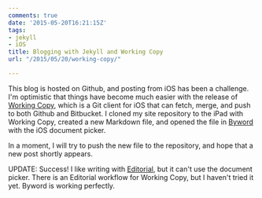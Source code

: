 ```yaml
---
comments: true
date: '2015-05-20T16:21:15Z'
tags:
- jekyll
- iOS
title: Blogging with Jekyll and Working Copy
url: "/2015/05/20/working-copy/"

---
```

This blog is hosted on Github, and posting from iOS has been a challenge. I'm optimistic that things have become much easier with the release of [Working Copy](http://workingcopyapp.com), which is a Git client for iOS that can fetch, merge, and push to both Github and Bitbucket. I cloned my site repository to the iPad with Working Copy, created a new Markdown file, and opened the file in [Byword](http://bywordapp.com) with the iOS document picker. 

In a moment, I will try to push the new file to the repository, and hope that a new post shortly appears.

UPDATE: Success! I like writing with [Editorial](http://omz-software.com/editorial/), but it can't use the document picker. There is an Editorial workflow for Working Copy, but I haven't tried it yet. Byword is working perfectly.
